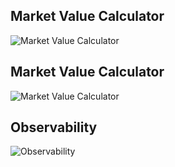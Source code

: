 ## Market Value Calculator

![Market Value Calculator](https://github.com/S24-Capstone-Distributed/T2/assets/77241160/baf6058e-0fec-4d11-a241-965fe6e81b44)

## Market Value Calculator

![Market Value Calculator](https://github.com/S24-Capstone-Distributed/General-4020/assets/77241160/09d45218-534c-4202-a216-9c4a934e0094)

## Observability

![Observability](https://github.com/S24-Capstone-Distributed/General-4020/assets/77241160/132a4893-2eab-4228-beaf-176e1f545c28)
